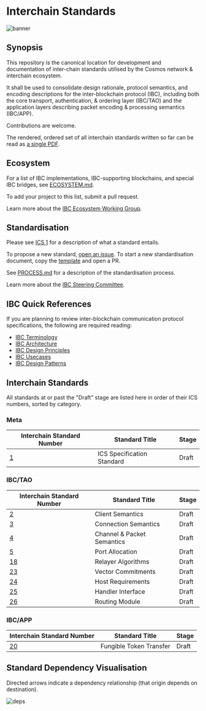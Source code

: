 # Interchain Standards

![banner](./assets/interchain-standards-image.jpg)

## Synopsis

This repository is the canonical location for development and documentation of inter-chain standards utilised by the Cosmos network & interchain ecosystem.

It shall be used to consolidate design rationale, protocol semantics, and encoding descriptions for the inter-blockchain protocol (IBC), including both the core transport, authentication, & ordering layer (IBC/TAO) and the application layers describing packet encoding & processing semantics (IBC/APP).

Contributions are welcome.

The rendered, ordered set of all interchain standards written so far can be read as [a single PDF](./spec.pdf).

## Ecosystem

For a list of IBC implementations, IBC-supporting blockchains, and special IBC bridges, see [ECOSYSTEM.md](./ECOSYSTEM.md).

To add your project to this list, submit a pull request.

Learn more about the [IBC Ecosystem Working Group](./org/ecosystem/README.md).

## Standardisation

Please see [ICS 1](spec/ics-001-ics-standard) for a description of what a standard entails.

To propose a new standard, [open an issue](https://github.com/cosmos/ics/issues/new). To start a new standardisation document, copy the [template](spec/ics-template.md) and open a PR.

See [PROCESS.md](PROCESS.md) for a description of the standardisation process.

Learn more about the [IBC Steering Committee](./org/steering/README.md).

## IBC Quick References

If you are planning to review inter-blockchain communication protocol specifications, the following are required reading:

-   [IBC Terminology](./ibc/1_IBC_TERMINOLOGY.md)
-   [IBC Architecture](./ibc/2_IBC_ARCHITECTURE.md)
-   [IBC Design Principles](./ibc/3_IBC_DESIGN_PRINCIPLES.md)
-   [IBC Usecases](./ibc/4_IBC_USECASES.md)
-   [IBC Design Patterns](./ibc/5_IBC_DESIGN_PATTERNS.md)

## Interchain Standards

All standards at or past the "Draft" stage are listed here in order of their ICS numbers, sorted by category.

### Meta

| Interchain Standard Number     | Standard Title             | Stage |
| ------------------------------ | -------------------------- | ----- |
| [1](spec/ics-001-ics-standard) | ICS Specification Standard | Draft |

### IBC/TAO

| Interchain Standard Number                     | Standard Title             | Stage |
| ---------------------------------------------- | -------------------------- | ----- |
| [2](spec/ics-002-client-semantics)             | Client Semantics           | Draft |
| [3](spec/ics-003-connection-semantics)         | Connection Semantics       | Draft |
| [4](spec/ics-004-channel-and-packet-semantics) | Channel & Packet Semantics | Draft |
| [5](spec/ics-005-port-allocation)              | Port Allocation            | Draft |
| [18](spec/ics-018-relayer-algorithms)          | Relayer Algorithms         | Draft |
| [23](spec/ics-023-vector-commitments)          | Vector Commitments         | Draft |
| [24](spec/ics-024-host-requirements)           | Host Requirements          | Draft |
| [25](spec/ics-025-handler-interface)           | Handler Interface          | Draft |
| [26](spec/ics-026-routing-module)              | Routing Module             | Draft |

### IBC/APP

| Interchain Standard Number                 | Standard Title          | Stage |
| ------------------------------------------ | ----------------------- | ----- |
| [20](spec/ics-020-fungible-token-transfer) | Fungible Token Transfer | Draft |

## Standard Dependency Visualisation

Directed arrows indicate a dependency relationship (that origin depends on destination).

![deps](assets/deps.png)

